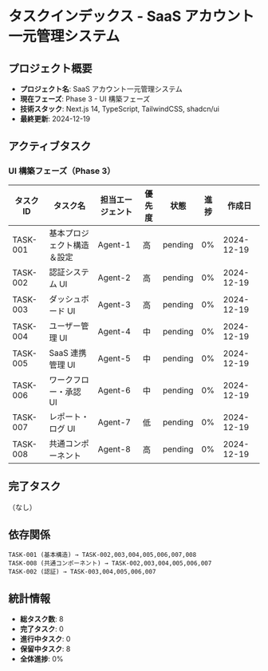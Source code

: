 # タスクインデックス - SaaS アカウント一元管理システム

## プロジェクト概要

- **プロジェクト名**: SaaS アカウント一元管理システム
- **現在フェーズ**: Phase 3 - UI 構築フェーズ
- **技術スタック**: Next.js 14, TypeScript, TailwindCSS, shadcn/ui
- **最終更新**: 2024-12-19

## アクティブタスク

### UI 構築フェーズ（Phase 3）

| タスク ID | タスク名                   | 担当エージェント | 優先度 | 状態    | 進捗 | 作成日     |
| --------- | -------------------------- | ---------------- | ------ | ------- | ---- | ---------- |
| TASK-001  | 基本プロジェクト構造＆設定 | Agent-1          | 高     | pending | 0%   | 2024-12-19 |
| TASK-002  | 認証システム UI            | Agent-2          | 高     | pending | 0%   | 2024-12-19 |
| TASK-003  | ダッシュボード UI          | Agent-3          | 高     | pending | 0%   | 2024-12-19 |
| TASK-004  | ユーザー管理 UI            | Agent-4          | 中     | pending | 0%   | 2024-12-19 |
| TASK-005  | SaaS 連携管理 UI           | Agent-5          | 中     | pending | 0%   | 2024-12-19 |
| TASK-006  | ワークフロー・承認 UI      | Agent-6          | 中     | pending | 0%   | 2024-12-19 |
| TASK-007  | レポート・ログ UI          | Agent-7          | 低     | pending | 0%   | 2024-12-19 |
| TASK-008  | 共通コンポーネント         | Agent-8          | 高     | pending | 0%   | 2024-12-19 |

## 完了タスク

（なし）

## 依存関係

```
TASK-001 (基本構造) → TASK-002,003,004,005,006,007,008
TASK-008 (共通コンポーネント) → TASK-002,003,004,005,006,007
TASK-002 (認証) → TASK-003,004,005,006,007
```

## 統計情報

- **総タスク数**: 8
- **完了タスク**: 0
- **進行中タスク**: 0
- **保留中タスク**: 8
- **全体進捗**: 0%
